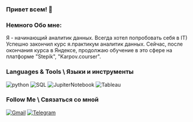 ### Привет всем! 👋

### Немного Обо мне:
Я  - начинающий аналитик данных.
Всегда хотел попробовать себя в IT)
Успешно закончил курс я.практикум аналитик данных.
Сейчас, после окончания курса в Яндексе, продолжаю обучение в это сфере на платформе "Stepik", "Karpov.courser".

### Languages & Tools \ Языки и инструменты
![python](https://img.shields.io/badge/-Python-69b5cc?style=for-the-badge&logo=python)
![SQL](https://img.shields.io/badge/-PostgreSQL-69b5cc?style=for-the-badge&logo=postgreSQL)
![JupiterNotebook](https://img.shields.io/badge/-Jupyter-69b5cc?style=for-the-badge&logo=jupyter)
![Tableau](https://img.shields.io/badge/-Tableau-69b5cc?style=for-the-badge&logo=tableau)

### Follow Me \ Связаться со мной
[![Gmail](https://img.shields.io/badge/-mail-69b5cc?style=for-the-badge&logo=Gmail)](mailto:Ponomarev.D.D@yandex.ru)
[![Telegram](https://img.shields.io/badge/-Telegram-69b5cc?style=for-the-badge&logo=Telegram)](https://t.me/Denis_Ponomarev13)
